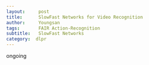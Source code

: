 ```yaml
---
layout:     post
title:      SlowFast Networks for Video Recognition
author:     Youngsan
tags: 		FAIR Action-Recognition
subtitle:  	SlowFast Networks
category:  dlpr
---
```


ongoing
